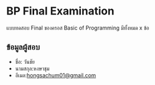 # BP Final Examination

แบบทดสอบ Final ของครอส Basic of Programming มีทั้งหมด x ข้อ

## ข้อมูลผู้สอบ

- ชื่อ: วันชัย 
- นามสกุล:หงษาชุม
- อีเมล:hongsachum01@gmail.com
